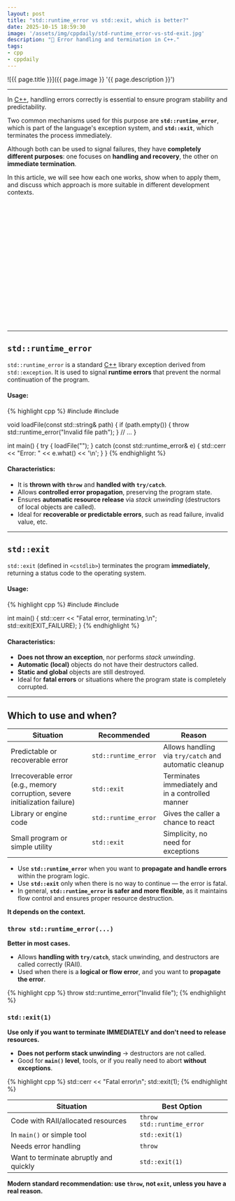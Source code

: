 ```yaml
---
layout: post
title: "std::runtime_error vs std::exit, which is better?"
date: 2025-10-15 18:59:30
image: '/assets/img/cppdaily/std-runtime_error-vs-std-exit.jpg'
description: "🏁 Error handling and termination in C++."
tags:
- cpp
- cppdaily
---
```


![{{ page.title }}]({{ page.image }} '{{ page.description }}')

---

In [C++](https://terminalroot.com/tags#cpp), handling errors correctly is essential to ensure program stability and predictability.

Two common mechanisms used for this purpose are **`std::runtime_error`**, which is part of the language's exception system, and **`std::exit`**, which terminates the process immediately.

Although both can be used to signal failures, they have **completely different purposes**: one focuses on **handling and recovery**, the other on **immediate termination**.

In this article, we will see how each one works, show when to apply them, and discuss which approach is more suitable in different development contexts.


<!-- SQUARE - GAMES ROOT -->
<script async src="//pagead2.googlesyndication.com/pagead/js/adsbygoogle.js"></script>
<ins class="adsbygoogle"
style="display:inline-block;width:336px;height:280px"
data-ad-client="ca-pub-2838251107855362"
data-ad-slot="5351066970"></ins>
<script>
(adsbygoogle = window.adsbygoogle || []).push({});
</script>

---

## `std::runtime_error`

`std::runtime_error` is a standard [C++](https://terminalroot.com/tags#cpp) library exception derived from `std::exception`.
It is used to signal **runtime errors** that prevent the normal continuation of the program.

#### **Usage:**

{% highlight cpp %}
#include <stdexcept>
#include <iostream>

void loadFile(const std::string& path) {
    if (path.empty()) {
        throw std::runtime_error("Invalid file path");
    }
    // ...
}

int main() {
    try {
        loadFile("");
    } catch (const std::runtime_error& e) {
        std::cerr << "Error: " << e.what() << '\n';
    }
}
{% endhighlight %}

#### **Characteristics:**

* It is **thrown with `throw`** and **handled with `try/catch`**.
* Allows **controlled error propagation**, preserving the program state.
* Ensures **automatic resource release** via *stack unwinding* (destructors of local objects are called).
* Ideal for **recoverable or predictable errors**, such as read failure, invalid value, etc.

---

## `std::exit`

`std::exit` (defined in `<cstdlib>`) terminates the program **immediately**, returning a status code to the operating system.

#### **Usage:**

{% highlight cpp %}
#include <cstdlib>
#include <iostream>

int main() {
    std::cerr << "Fatal error, terminating.\n";
    std::exit(EXIT_FAILURE);
}
{% endhighlight %}

#### **Characteristics:**

* **Does not throw an exception**, nor performs *stack unwinding*.
* **Automatic (local)** objects do not have their destructors called.
* **Static and global** objects are still destroyed.
* Ideal for **fatal errors** or situations where the program state is completely corrupted.

---

## Which to use and when?

| Situation                                                                   | Recommended          | Reason                                                       |
| --------------------------------------------------------------------------- | -------------------- | ------------------------------------------------------------ |
| Predictable or recoverable error                                            | `std::runtime_error` | Allows handling via `try/catch` and automatic cleanup        |
| Irrecoverable error (e.g., memory corruption, severe initialization failure) | `std::exit`          | Terminates immediately and in a controlled manner            |
| Library or engine code                                                      | `std::runtime_error` | Gives the caller a chance to react                           |
| Small program or simple utility                                             | `std::exit`          | Simplicity, no need for exceptions                           |

* Use **`std::runtime_error`** when you want to **propagate and handle errors** within the program logic.
* Use **`std::exit`** only when there is no way to continue — the error is fatal.
* In general, **`std::runtime_error` is safer and more flexible**, as it maintains flow control and ensures proper resource destruction.

**It depends on the context.**

### `throw std::runtime_error(...)`

**Better in most cases.**

* Allows **handling with `try/catch`**, stack unwinding, and destructors are called correctly (RAII).
* Used when there is a **logical or flow error**, and you want to **propagate the error**.

{% highlight cpp %}
throw std::runtime_error("Invalid file");
{% endhighlight %}

### `std::exit(1)`

**Use only if you want to terminate IMMEDIATELY and don't need to release resources.**

* **Does not perform stack unwinding** → destructors are not called.
* Good for **`main()` level**, tools, or if you really need to abort **without exceptions**.

{% highlight cpp %}
std::cerr << "Fatal error\n";
std::exit(1);
{% endhighlight %}

| Situation                               | Best Option              |
| --------------------------------------- | ------------------------ |
| Code with RAII/allocated resources      | `throw std::runtime_error` |
| In `main()` or simple tool              | `std::exit(1)`           |
| Needs error handling                    | `throw`                  |
| Want to terminate abruptly and quickly  | `std::exit(1)`           |

**Modern standard recommendation: use `throw`, not `exit`, unless you have a real reason.**


